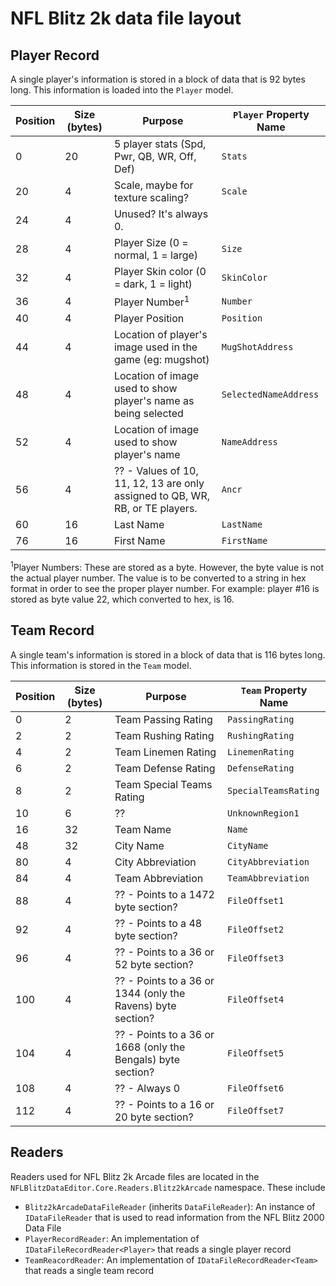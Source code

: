 # NFL Blitz 2k data file layout

## Player Record
A single player's information is stored in a block of data that is 92 bytes long.  This information is loaded into the `Player` model.

| Position | Size (bytes) | Purpose | `Player` Property Name |
|----------|--------------|---------|---------------|
| 0 | 20 | 5 player stats (Spd, Pwr, QB, WR, Off, Def) | `Stats` |
| 20 | 4 | Scale, maybe for texture scaling? | `Scale` |
| 24 | 4 | Unused? It's always 0. |  |
| 28 | 4 | Player Size (0 = normal, 1 = large) | `Size` |
| 32 | 4 | Player Skin color (0 = dark, 1 = light) | `SkinColor` |
| 36 | 4 | Player Number<sup>1</sup> | `Number` |
| 40 | 4 | Player Position | `Position` |
| 44 | 4 | Location of player's image used in the game (eg: mugshot) | `MugShotAddress`  |
| 48 | 4 | Location of image used to show player's name as being selected | `SelectedNameAddress` |
| 52 | 4 | Location of image used to show player's name | `NameAddress` |
| 56 | 4 | ?? - Values of 10, 11, 12, 13 are only assigned to QB, WR, RB, or TE players. | `Ancr` |
| 60 | 16 | Last Name | `LastName` |
| 76 | 16 | First Name | `FirstName` |

<sup>1</sup>Player Numbers:  These are stored as a byte.  However, the byte value is not the actual player number.  The value is to be converted to a string in hex format in order to see the proper player number.  For example:  player #16 is stored as byte value 22, which converted to hex, is 16.

## Team Record
A single team's information is stored in a block of data that is 116 bytes long.  This information is stored in the `Team` model.

| Position | Size (bytes) | Purpose | `Team` Property Name |
|----------|--------------|---------|----------------------|
| 0 | 2 | Team Passing Rating | `PassingRating` |
| 2 | 2 | Team Rushing Rating | `RushingRating` |
| 4 | 2 | Team Linemen Rating | `LinemenRating` |
| 6 | 2 | Team Defense Rating | `DefenseRating` |
| 8 | 2 | Team Special Teams Rating | `SpecialTeamsRating` |
| 10 | 6 | ?? | `UnknownRegion1` |
| 16 | 32 | Team Name | `Name` |
| 48 | 32 | City Name | `CityName` |
| 80 | 4 | City Abbreviation | `CityAbbreviation` |
| 84 | 4 | Team Abbreviation | `TeamAbbreviation` |
| 88 | 4 | ?? - Points to a 1472 byte section? | `FileOffset1` |  
| 92 | 4 | ?? - Points to a 48 byte section? | `FileOffset2` |  
| 96 | 4 | ?? - Points to a 36 or 52 byte section? | `FileOffset3` |  
| 100 | 4 | ?? - Points to a 36 or 1344 (only the Ravens) byte section? | `FileOffset4` |
| 104 | 4 | ?? - Points to a 36 or 1668 (only the Bengals) byte section? | `FileOffset5` |
| 108 | 4 | ?? - Always 0 | `FileOffset6` |
| 112 | 4 | ?? - Points to a 16 or 20 byte section? | `FileOffset7` |

## Readers
Readers used for NFL Blitz 2k Arcade files are located in the `NFLBlitzDataEditor.Core.Readers.Blitz2kArcade` namespace.  These include
 - `Blitz2kArcadeDataFileReader` (inherits `DataFileReader`): An instance of `IDataFileReader` that is used to read information from the NFL Blitz 2000 Data File
 - `PlayerRecordReader`: An implementation of `IDataFileRecordReader<Player>` that reads a single player record
 - `TeamReacordReader`: An implementation of `IDataFileRecordReader<Team>` that reads a single team record
